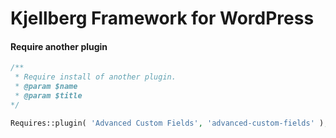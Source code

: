 # Kjellberg Framework for WordPress


#### Require another plugin
```php
/** 
 * Require install of another plugin.
 * @param $name
 * @param $title
*/

Requires::plugin( 'Advanced Custom Fields', 'advanced-custom-fields' );
```
